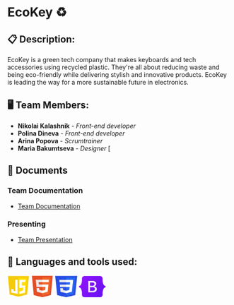 # EcoKey ♻️ 

## 📋 Description:

EcoKey is a green tech company that makes keyboards and tech accessories using recycled plastic. They're all about reducing waste and being eco-friendly while delivering stylish and innovative products. EcoKey is leading the way for a more sustainable future in electronics.

## 🖥 Team Members:
* **Nikolai Kalashnik** - *Front-end developer* 
* **Polina Dineva** - *Front-end developer* 
* **Arina Popova** - *Scrumtrainer* 
* **Maria Bakumtseva** - *Designer* [
  
## 📄 Documents

### Team Documentation
  - [Team Documentation](https://codingburgas-my.sharepoint.com/:w:/g/personal/aapopova22_codingburgas_bg/EXX3fL207QxGtKMiUDS-qqkB7OipmWDVGN0S6f0zZlhudQ?e=fqQbdF)

### Presenting
  - [Team Presentation](https://codingburgas-my.sharepoint.com/:w:/g/personal/aapopova22_codingburgas_bg/EXX3fL207QxGtKMiUDS-qqkB7OipmWDVGN0S6f0zZlhudQ?e=gloPMz)


## 🚀 Languages and tools used:
<p> 
    <img src="/images/readme/js.png" width="50px" height="50px"> 
    <img src="/images/readme/html.png" width="50px" height="50px"> 
    <img src="/images/readme/css.png" width="50px" height="50px"> 
    <img src="/images/readme/Bootstrap.png" width="60px" height="48px">
    
